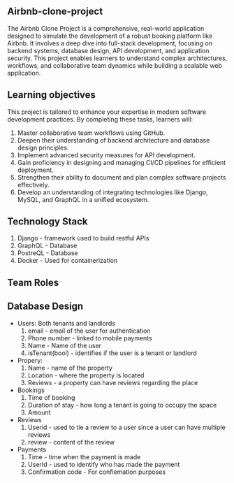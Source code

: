 ## Airbnb-clone-project

The Airbnb Clone Project is a comprehensive, real-world application designed to simulate the development of a robust booking platform like Airbnb. It involves a deep dive into full-stack development, focusing on backend systems, database design, API development, and application security. This project enables learners to understand complex architectures, workflows, and collaborative team dynamics while building a scalable web application.

## Learning objectives

This project is tailored to enhance your expertise in modern software development practices. By completing these tasks, learners will:

  1. Master collaborative team workflows using GitHub.
  2. Deepen their understanding of backend architecture and database design principles.
  3. Implement advanced security measures for API development.
  4. Gain proficiency in designing and managing CI/CD pipelines for efficient deployment.
  5. Strengthen their ability to document and plan complex software projects effectively.
  6. Develop an understanding of integrating technologies like Django, MySQL, and GraphQL in a unified ecosystem.

## Technology Stack

1. Django - framework used to build restful APIs
2. GraphQL - Database
3. PostreQL - Database
4. Docker - Used for containerization

## Team Roles

## Database Design
+ Users: Both tenants and landlords
  1. email - email of the user for authentication
  2. Phone number - linked to mobile payments
  3. Name - Name of the user
  4. isTenant(bool) - identifies if the user is a tenant or landlord 
+ Propery:
  1. Name - name of the property
  2. Location - where the property is located
  3. Reviews - a property can have reviews regarding the place
+ Bookings
  1. Time of booking
  2. Duration of stay - how long a tenant is going to occupy the space
  3. Amount
+ Reviews
  1. Userid - used to tie a review to a user since a user can have multiple reviews
  3. review - content of the review
+ Payments
  1. Time - time when the payment is made
  2. UserId - used to identify who has made the payment
  3. Confirmation code - For confiemation purposes


